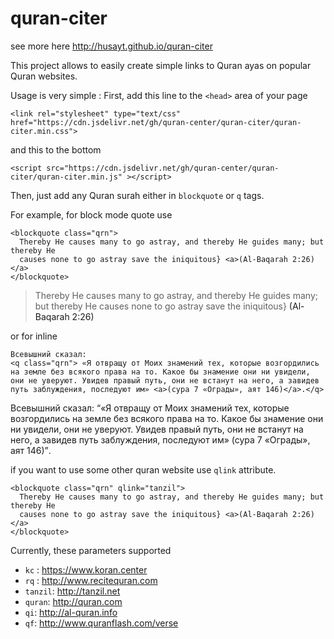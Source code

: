 # quran-citer
see more here http://husayt.github.io/quran-citer

This project allows to easily create simple links to Quran ayas on popular Quran websites.

Usage is very simple :
First, add this line to the `<head>` area  of your page 
```
<link rel="stylesheet" type="text/css" href="https://cdn.jsdelivr.net/gh/quran-center/quran-citer/quran-citer.min.css">
```
and this to the bottom 
```
<script src="https://cdn.jsdelivr.net/gh/quran-center/quran-citer/quran-citer.min.js" ></script>
```

Then, just add any Quran surah either in `blockquote` or `q` tags.

For example, for block mode quote use
```
<blockquote class="qrn">
  Thereby He causes many to go astray, and thereby He guides many; but thereby He
  causes none to go astray save the iniquitous} <a>(Al-Baqarah 2:26)</a>
</blockquote>
```

<blockquote class="qrn">
  Thereby He causes many to go astray, and thereby He guides many; but thereby He
  causes none to go astray save the iniquitous} <a>(Al-Baqarah 2:26)</a>
</blockquote>

or for inline

```
Всевышний сказал:
<q class="qrn"> «Я отвращу от Моих знамений тех, которые возгордились на земле без всякого права на то. Какое бы знамение они ни увидели, они не уверуют. Увидев правый путь, они не встанут на него, а завидев путь заблуждения, последуют им» <a>(сура 7 «Ограды», аят 146)</a>.</q>
```
 Всевышний сказал: <q class="qrn">«Я отвращу от Моих знамений тех, которые возгордились на земле без всякого права на то. Какое бы знамение они ни увидели, они не уверуют. Увидев правый путь, они не встанут на него, а завидев путь заблуждения, последуют им» <a>(сура 7 «Ограды», аят 146)</a></q>.


if you want to use some other quran website use `qlink` attribute.

```
<blockquote class="qrn" qlink="tanzil">
  Thereby He causes many to go astray, and thereby He guides many; but thereby He
  causes none to go astray save the iniquitous} <a>(Al-Baqarah 2:26)</a>
</blockquote>
```

Currently, these parameters supported

* `kc` : https://www.koran.center
* `rq` : http://www.recitequran.com
* `tanzil`: http://tanzil.net
* `quran`: http://quran.com
* `qi`: http://al-quran.info
* `qf`: http://www.quranflash.com/verse
